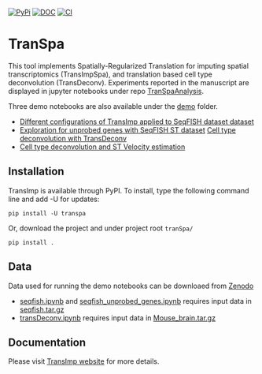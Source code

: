 [![PyPi][badge-pypi]][link-pypi]
[![DOC][badge-doc]][link-doc]
[![CI][badge-ci]][link-ci]

[badge-pypi]: https://badge.fury.io/py/transpa.svg
[link-pypi]: https://pypi.org/project/transpa/
[badge-doc]: https://readthedocs.org/projects/transpa/badge/?version=latest
[link-doc]: https://transpa.readthedocs.io/en/latest/
[badge-ci]: https://api.travis-ci.com/qiaochen/tranSpa.svg?branch=main
[link-ci]: https://app.travis-ci.com/github/qiaochen/tranSpa

# TranSpa
This tool implements Spatially-Regularized Translation for imputing spatial transcriptomics (TransImpSpa), and translation based cell type deconvolution (TransDeconv). Experiments reported in the manuscript are displayed in jupyter notebooks under repo [TranSpaAnalysis](https://github.com/qiaochen/TranSpaAnalysis/tree/main).

Three demo notebooks are also available under the [demo](https://github.com/qiaochen/tranSpa/tree/main/demo) folder.

- [Different configurations of TransImp applied to SeqFISH dataset dataset](https://github.com/qiaochen/tranSpa/blob/main/demo/seqfish.ipynb)
- [Exploration for unprobed genes with SeqFISH ST dataset](https://github.com/qiaochen/tranSpa/blob/main/demo/seqfish_unprobed_genes.ipynb)
[Cell type deconvolution with TransDeconv](https://github.com/qiaochen/tranSpa/blob/main/demo/transDeconv.ipynb)
- [Cell type deconvolution and ST Velocity estimation](https://github.com/qiaochen/tranSpa/blob/main/demo/transDeconv.ipynb)

## Installation

TransImp is available through PyPI. To install, type the following command line and add -U for updates:

```
pip install -U transpa
```

Or, download the project and under project root `tranSpa/`

```
pip install .
```

## Data
Data used for running the demo notebooks can be downloaed from [Zenodo](https://zenodo.org/record/8214151)
- [seqfish.ipynb](https://github.com/qiaochen/tranSpa/blob/main/demo/seqfish.ipynb) and [seqfish_unprobed_genes.ipynb](https://github.com/qiaochen/tranSpa/blob/main/demo/seqfish_unprobed_genes.ipynb) requires input data in [seqfish.tar.gz](https://zenodo.org/record/8214151/files/seqfish.tar.gz?download=1)
- [transDeconv.ipynb](https://github.com/qiaochen/tranSpa/blob/main/demo/transDeconv.ipynb) requires input data in [Mouse_brain.tar.gz](https://zenodo.org/record/8214151/files/Mouse_brain.tar.gz?download=1)


## Documentation
Please visit [TransImp website](https://transpa.readthedocs.io/en/latest/) for more details.




